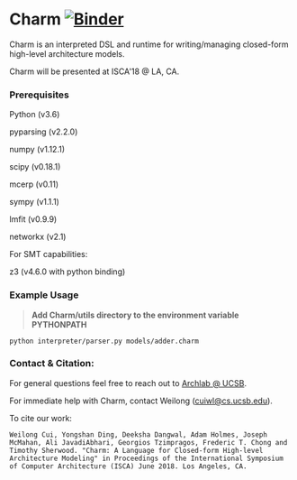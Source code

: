 Charm 
[![Binder](https://mybinder.org/badge.svg)](https://mybinder.org/v2/gh/TanyaAdams1/Charm/interactive)
=====

Charm is an interpreted DSL and runtime for writing/managing
closed-form high-level architecture models.

Charm will be presented at ISCA'18 @ LA, CA.

### Prerequisites

Python (v3.6)

pyparsing (v2.2.0)

numpy (v1.12.1)

scipy (v0.18.1)

mcerp (v0.11)

sympy (v1.1.1)

lmfit (v0.9.9)

networkx (v2.1)

For SMT capabilities:

z3 (v4.6.0 with python binding)

### Example Usage

> **Add Charm/utils directory to the environment variable PYTHONPATH**


```
python interpreter/parser.py models/adder.charm
```

### Contact & Citation:

For general questions feel free to reach out to [Archlab @ UCSB](https://www.arch.cs.ucsb.edu/).

For immediate help with Charm, contact Weilong (cuiwl@cs.ucsb.edu).

To cite our work:

```
Weilong Cui, Yongshan Ding, Deeksha Dangwal, Adam Holmes, Joseph McMahan, Ali JavadiAbhari, Georgios Tzimpragos, Frederic T. Chong and Timothy Sherwood. "Charm: A Language for Closed-form High-level Architecture Modeling" in Proceedings of the International Symposium of Computer Architecture (ISCA) June 2018. Los Angeles, CA.
```

